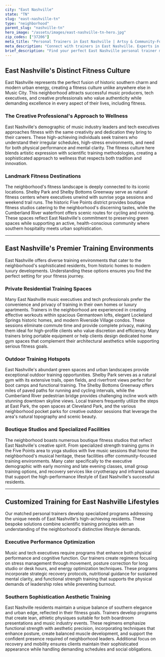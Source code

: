 ```yaml
---
city: "East Nashville"
state: "TN"
slug: "east-nashville-tn"
type: "neighborhood"
parent_slug: "nashville-tn"
hero_image: "/assets/images/east-nashville-tn-hero.jpg"
zip_codes: ["37206"]
meta_title: "Personal Trainers in East Nashville | Artsy & Community-Focused Fitness"
meta_description: "Connect with trainers in East Nashville. Experts in arts community wellness, outdoor park systems (Shelby Bottoms), and local gym culture."
brief_description: "Find your perfect East Nashville personal trainer match through our exclusive service designed for the neighborhood's discerning residents. Our elite fitness professionals specialize in creating bespoke training programs for music executives, tech professionals, and high-income individuals seeking optimal results. Whether you prefer private sessions in your Germantown high-rise, outdoor workouts at Shelby Park, or specialized strength conditioning, we connect you with trainers who understand East Nashville's unique blend of southern charm and urban sophistication. Experience personalized fitness solutions that align with your demanding schedule and sophisticated lifestyle. Book your match today and transform your fitness journey."
---
```

## East Nashville's Distinct Fitness Culture

East Nashville represents the perfect fusion of historic southern charm and modern urban energy, creating a fitness culture unlike anywhere else in Music City. This neighborhood attracts successful music producers, tech executives, and creative professionals who value authenticity while demanding excellence in every aspect of their lives, including fitness.

### The Creative Professional's Approach to Wellness

East Nashville's demographic of music industry leaders and tech executives approaches fitness with the same creativity and dedication they bring to their careers. These high-achieving individuals seek trainers who understand their irregular schedules, high-stress environments, and need for both physical performance and mental clarity. The fitness culture here blends artistic expression with scientific training methodologies, creating a sophisticated approach to wellness that respects both tradition and innovation.

### Landmark Fitness Destinations

The neighborhood's fitness landscape is deeply connected to its iconic locations. Shelby Park and Shelby Bottoms Greenway serve as natural fitness centers where executives unwind with sunrise yoga sessions and weekend trail runs. The historic Five Points district provides boutique fitness studios catering to the neighborhood's discerning tastes, while the Cumberland River waterfront offers scenic routes for cycling and running. These spaces reflect East Nashville's commitment to preserving green spaces while supporting an active, health-conscious community where southern hospitality meets urban sophistication.

---

## East Nashville's Premier Training Environments

East Nashville offers diverse training environments that cater to the neighborhood's sophisticated residents, from historic homes to modern luxury developments. Understanding these options ensures you find the perfect setting for your fitness journey.

### Private Residential Training Spaces

Many East Nashville music executives and tech professionals prefer the convenience and privacy of training in their own homes or luxury apartments. Trainers in the neighborhood are experienced in creating effective workouts within spacious Germantown lofts, elegant Lockeland Springs historic homes, and modern Riverside Village condos. These sessions eliminate commute time and provide complete privacy, making them ideal for high-profile clients who value discretion and efficiency. Many trainers bring portable equipment or help clients design dedicated home gym spaces that complement their architectural aesthetics while supporting serious fitness goals.

### Outdoor Training Hotspots

East Nashville's abundant green spaces and urban landscapes provide exceptional outdoor training opportunities. Shelby Park serves as a natural gym with its extensive trails, open fields, and riverfront views perfect for boot camps and functional training. The Shelby Bottoms Greenway offers miles of paved paths for running and cycling intervals, while the Cumberland River pedestrian bridge provides challenging incline work with stunning downtown skyline views. Local trainers frequently utilize the steps at East Park, the open spaces at Cleveland Park, and the various neighborhood pocket parks for creative outdoor sessions that leverage the area's natural topography and scenic beauty.

### Boutique Studios and Specialized Facilities

The neighborhood boasts numerous boutique fitness studios that reflect East Nashville's creative spirit. From specialized strength training gyms in the Five Points area to yoga studios with live music sessions that honor the neighborhood's musical heritage, these facilities offer community-focused training environments. Many cater specifically to the executive demographic with early morning and late evening classes, small group training options, and recovery services like cryotherapy and infrared saunas that support the high-performance lifestyle of East Nashville's successful residents.

---

## Customized Training for East Nashville Lifestyles

Our matched personal trainers develop specialized programs addressing the unique needs of East Nashville's high-achieving residents. These bespoke solutions combine scientific training principles with an understanding of the neighborhood's distinctive lifestyle demands.

### Executive Performance Optimization

Music and tech executives require programs that enhance both physical performance and cognitive function. Our trainers create regimens focusing on stress management through movement, posture correction for long studio or desk hours, and energy optimization techniques. These programs incorporate strategic recovery protocols, nutritional guidance for sustained mental clarity, and functional strength training that supports the physical demands of leadership roles while preventing burnout.

### Southern Sophistication Aesthetic Training

East Nashville residents maintain a unique balance of southern elegance and urban edge, reflected in their fitness goals. Trainers develop programs that create lean, athletic physiques suitable for both boardroom presentations and music industry events. These regimens emphasize functional strength with aesthetic precision, incorporating techniques that enhance posture, create balanced muscle development, and support the confident presence required of neighborhood leaders. Additional focus on recovery and mobility ensures clients maintain their sophisticated appearance while handling demanding schedules and social obligations.